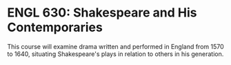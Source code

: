 # ENGL 630: Shakespeare and His Contemporaries

This course will examine drama written and performed in England from 1570 to 1640, situating Shakespeare's plays in relation to others in his generation.